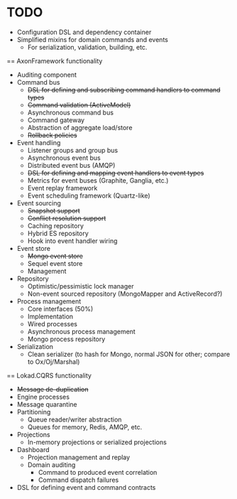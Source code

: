 # TODO

+ Configuration DSL and dependency container
+ Simplified mixins for domain commands and events
  + For serialization, validation, building, etc.

== AxonFramework functionality

+ Auditing component
+ Command bus
  + ~~DSL for defining and subscribing command handlers to command types~~
  + ~~Command validation (ActiveModel)~~
  + Asynchronous command bus
  + Command gateway
  + Abstraction of aggregate load/store
  + ~~Rollback policies~~
+ Event handling
  + Listener groups and group bus
  + Asynchronous event bus
  + Distributed event bus (AMQP)
  + ~~DSL for defining and mapping event handlers to event types~~
  + Metrics for event buses (Graphite, Ganglia, etc.)
  + Event replay framework
  + Event scheduling framework (Quartz-like)
+ Event sourcing
  + ~~Snapshot support~~
  + ~~Conflict resolution support~~
  + Caching repository
  + Hybrid ES repository
  + Hook into event handler wiring
+ Event store
  + ~~Mongo event store~~
  + Sequel event store
  + Management
+ Repository
  + Optimistic/pessimistic lock manager
  + Non-event sourced repository (MongoMapper and ActiveRecord?)
+ Process management
  + Core interfaces (50%)
  + Implementation
  + Wired processes
  + Asynchronous process management
  + Mongo process repository
+ Serialization
  + Clean serializer (to hash for Mongo, normal JSON for other; compare to Ox/Oj/Marshal)

== Lokad.CQRS functionality

+ ~~Message de-duplication~~
+ Engine processes
+ Message quarantine
+ Partitioning
  + Queue reader/writer abstraction
  + Queues for memory, Redis, AMQP, etc.
+ Projections
  + In-memory projections or serialized projections
+ Dashboard
  + Projection management and replay
  + Domain auditing
    + Command to produced event correlation
    + Command dispatch failures
+ DSL for defining event and command contracts
